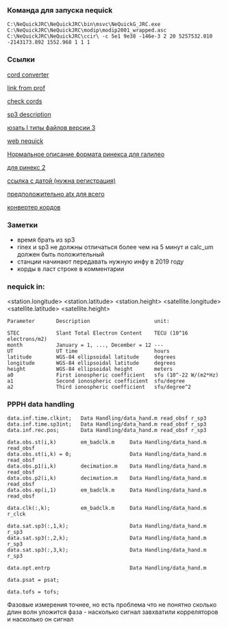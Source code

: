 ### Команда для запуска nequick

`C:\NeQuickJRC\NeQuickJRC\bin\msvc\NeQuickG_JRC.exe C:\NeQuickJRC\NeQuickJRC\modip\modip2001_wrapped.asc C:\NeQuickJRC\NeQuickJRC\ccir\ -c 5e1 9e38 -146e-3 2 20 5257532.010 -2143173.892 1552.968 1 1 1`

### Ссылки

[cord converter](https://tool-online.com/en/coordinate-converter.php)

[link from prof](https://vk.com/away.php?utf=1&to=http%3A%2F%2Fgdc.cddis.eosdis.nasa.gov%3A21%2Fpub%2Fgps%2Fdata%2Fdaily%2F2021%2F001%2F21l%2FABPO00MDG_R_20210010000_01D_EN.rnx.gz)

[check cords](https://www.gps-coordinates.net/)

[sp3 description](http://www.epncb.oma.be/ftp/data/format/sp3c.txt)

[юзать l типы файлов версии 3](https://cddis.nasa.gov/archive/gnss/data/daily/2021/001/21l/)

[web nequick](https://t-ict4d.ictp.it/nequick2/nequick-2-web-model)

[Нормальное описание формата ринекса для галилео](https://www.gsc-europa.eu/gsc-products/galileo-rinex-navigation-parameters)

[для ринекс 2](https://files.igs.org/pub/data/format/)

[ссылка с датой (нужна регистрация)](https://cddis.nasa.gov/archive/gnss/data/daily/)

[предположительно atx для всего](https://www.ngs.noaa.gov/ANTCAL/LoadFile?file=ngs14.atx)

[конвертер кордов](https://www.ngs.noaa.gov/TOOLS/XYZ/xyz.shtml)

### Заметки

+ время брать из sp3
+ rinex и sp3 не должны отличаться более чем на 5 минут и calc_um должен быть положительный
+ станции начинают передавать нужную инфу в 2019 году
+ корды в ласт строке в комментарии

### nequick in:

<a0> <a1> <a2> <month> <UT> <station.longitude> <station.latitude> <station.height> <satellite.longitude> <satellite.latitude> <satellite.height>

```
Parameter       Description                     unit:

STEC            Slant Total Electron Content    TECU (10^16 electrons/m2)
month           January = 1, ..., December = 12 ---
UT              UT time                         hours
latitude        WGS-84 ellipsoidal latitude     degrees
longitude       WGS-84 ellipsoidal latitude     degrees
height          WGS-84 ellipsoidal height       meters
a0              First ionospheric coefficient   sfu (10^-22 W/(m2*Hz)
a1              Second ionospheric coefficient  sfu/degree
a2              Third ionospheric coefficient   sfu/degree^2
```
### PPPH data handling
```
data.inf.time.clkint;   Data Handling/data_hand.m read_obsf r_sp3
data.inf.time.sp3int;   Data Handling/data_hand.m read_obsf r_sp3
data.inf.rec.pos;       Data Handling/data_hand.m read_obsf r_sp3

data.obs.st(i,k)        em_badclk.m     Data Handling/data_hand.m read_obsf
data.obs.st(i,k) = 0;                   Data Handling/data_hand.m read_obsf
data.obs.p1(i,k)        decimation.m    Data Handling/data_hand.m read_obsf
data.obs.p2(i,k)        decimation.m    Data Handling/data_hand.m read_obsf
data.obs.ep(i,1)        em_badclk.m     Data Handling/data_hand.m read_obsf

data.clk(:,k);          em_badclk.m     Data Handling/data_hand.m r_clck

data.sat.sp3(:,1,k);                    Data Handling/data_hand.m r_sp3
data.sat.sp3(:,2,k);                    Data Handling/data_hand.m r_sp3
data.sat.sp3(:,3,k);                    Data Handling/data_hand.m r_sp3

data.opt.entrp                          Data Handling/data_hand.m

data.psat = psat;

data.tofs = tofs;
```

Фазовые измерения точнее, но есть проблема что не понятно сколько длин волн уложится
фаза - насколько сигнал завхватили корреляторов и насколько он сигнал
